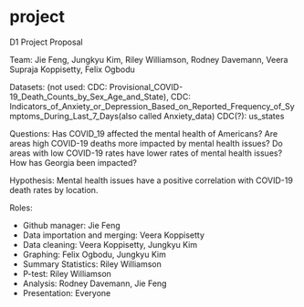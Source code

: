 # project
D1 Project Proposal

Team: Jie Feng, Jungkyu Kim, Riley Williamson, Rodney Davemann, Veera Supraja Koppisetty, Felix Ogbodu

 

Datasets: 
(not used: CDC: Provisional_COVID-19_Death_Counts_by_Sex_Age_and_State), 
CDC: Indicators_of_Anxiety_or_Depression_Based_on_Reported_Frequency_of_Symptoms_During_Last_7_Days(also called Anxiety_data)
CDC(?):
us_states


Questions: 
Has COVID_19 affected the mental health of Americans?
Are areas high COVID-19 deaths more impacted by mental health issues?
Do areas with low COVID-19 rates have lower rates of mental health issues?
How has Georgia been impacted?

Hypothesis: Mental health issues have a positive correlation with COVID-19 death rates by location.

Roles:
-	Github manager: Jie Feng
-	Data importation and merging: Veera Koppisetty
-	Data cleaning: Veera Koppisetty, Jungkyu Kim
-	Graphing: Felix Ogbodu, Jungkyu Kim
-	Summary Statistics: Riley Williamson
-	P-test: Riley Williamson
-	Analysis: Rodney Davemann, Jie Feng
-	Presentation: Everyone

